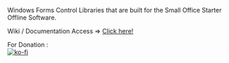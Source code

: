 Windows Forms Control Libraries that are built for the Small Office Starter Offline Software.

Wiki / Documentation Access => <a href="https://github.com/Geek-Research-Lab/SmallOfficeStarterControlLibs/wiki">Click here!</a>

For Donation : <br>
[![ko-fi](https://www.ko-fi.com/img/githubbutton_sm.svg)](https://ko-fi.com/ashumeow)
